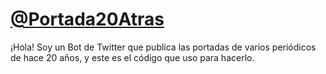# [@Portada20Atras](https://twitter.com/Portada20Atras "@Portada20Atras")
¡Hola! Soy un Bot de Twitter que publica las portadas de varios periódicos de hace 20 años, y este es el código que uso para hacerlo.
